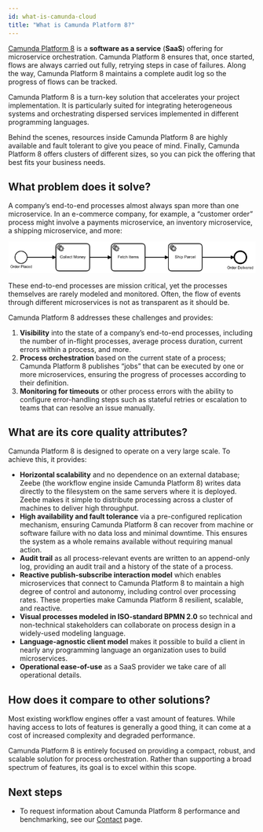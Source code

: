 ```yaml
---
id: what-is-camunda-cloud
title: "What is Camunda Platform 8?"
---
```


[Camunda Platform 8](https://camunda.io) is a **software as a service** (**SaaS**) offering for microservice orchestration. Camunda Platform 8 ensures that, once started, flows are always carried out fully, retrying steps in case of failures. Along the way, Camunda Platform 8 maintains a complete audit log so the progress of flows can be tracked.

Camunda Platform 8 is a turn-key solution that accelerates your project implementation. It is particularly suited for integrating heterogeneous systems and orchestrating dispersed services implemented in different programming languages.

Behind the scenes, resources inside Camunda Platform 8 are highly available and fault tolerant to give you peace of mind. Finally, Camunda Platform 8 offers clusters of different sizes, so you can pick the offering that best fits your business needs.

## What problem does it solve?

A company’s end-to-end processes almost always span more than one microservice. In an e-commerce company, for example, a “customer order” process might involve a payments microservice, an inventory microservice, a shipping microservice, and more:

![order-process](assets/order-process.png)

These end-to-end processes are mission critical, yet the processes themselves are rarely modeled and monitored. Often, the flow of events through different microservices is not as transparent as it should be.

Camunda Platform 8 addresses these challenges and provides:

1. **Visibility** into the state of a company’s end-to-end processes, including the number of in-flight processes, average process duration, current errors within a process, and more.
2. **Process orchestration** based on the current state of a process; Camunda Platform 8 publishes “jobs” that can be executed by one or more microservices, ensuring the progress of processes according to their definition.
3. **Monitoring for timeouts** or other process errors with the ability to configure error-handling steps such as stateful retries or escalation to teams that can resolve an issue manually.

## What are its core quality attributes?

Camunda Platform 8 is designed to operate on a very large scale. To achieve this, it provides:

- **Horizontal scalability** and no dependence on an external database; Zeebe (the workflow engine inside Camunda Platform 8) writes data directly to the filesystem on the same servers where it is deployed. Zeebe makes it simple to distribute processing across a cluster of machines to deliver high throughput.
- **High availability and fault tolerance** via a pre-configured replication mechanism, ensuring Camunda Platform 8 can recover from machine or software failure with no data loss and minimal downtime. This ensures the system as a whole remains available without requiring manual action.
- **Audit trail** as all process-relevant events are written to an append-only log, providing an audit trail and a history of the state of a process.
- **Reactive publish-subscribe interaction model** which enables microservices that connect to Camunda Platform 8 to maintain a high degree of control and autonomy, including control over processing rates. These properties make Camunda Platform 8 resilient, scalable, and reactive.
- **Visual processes modeled in ISO-standard BPMN 2.0** so technical and non-technical stakeholders can collaborate on process design in a widely-used modeling language.
- **Language-agnostic client model** makes it possible to build a client in nearly any programming language an organization uses to build microservices.
- **Operational ease-of-use** as a SaaS provider we take care of all operational details.

## How does it compare to other solutions?

Most existing workflow engines offer a vast amount of features. While having access to lots of features is generally a good thing, it can come at a cost of increased complexity and degraded performance.

Camunda Platform 8 is entirely focused on providing a compact, robust, and scalable solution for process orchestration. Rather than supporting a broad spectrum of features, its goal is to excel within this scope.

## Next steps

* To request information about Camunda Platform 8 performance and benchmarking, see our [Contact](/contact/) page.